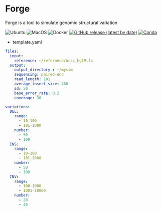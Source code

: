# Forge
Forge is a tool to simulate genomic structural variation

![Ubuntu](https://github.com/sakkayaphab/forge/workflows/Ubuntu/badge.svg?branch=master)
![MacOS](https://github.com/sakkayaphab/forge/workflows/MacOS/badge.svg?branch=master)
![Docker](https://github.com/sakkayaphab/forge/workflows/Docker/badge.svg?branch=master)
[![GitHub release (latest by date)](https://img.shields.io/github/v/release/sakkayaphab/forge)](https://github.com/sakkayaphab/forge/releases)
[![Conda](https://img.shields.io/conda/v/bioconda/forge?color=blue&label=Anaconda%20Cloud)](https://anaconda.org/bioconda/forge)


* template.yaml
```yaml
files:
  input:
    reference: ~/reference/ucsc_hg19.fa
  output:
    output_directory : ~/mysim
    sequencing: paired-end
    read_length: 101
    average_insert_size: 400
    sd: 50
    base_error_rate: 0.2
    coverage: 30

variations:
  DEL:
    range:
      - 10-100
      - 101-1000
    number:
      - 50
      - 100
  INS:
    range:
      - 10-100
      - 101-1000
    number:
      - 50
      - 100
  INV:
    range:
      - 100-1000
      - 1001-10000
    number:
      - 20
      - 40
```